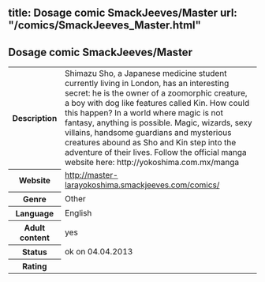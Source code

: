 title: Dosage comic SmackJeeves/Master
url: "/comics/SmackJeeves_Master.html"
---
Dosage comic SmackJeeves/Master
-----------------------------------------

<table class="comicinfo">
<tr>
<th>Description</th><td>Shimazu Sho, a Japanese medicine student currently living in London, has an interesting secret: he is the owner of a zoomorphic creature, a boy with dog like features called Kin. How could this happen? In a world where magic is not fantasy, anything is possible. Magic, wizards, sexy villains, handsome guardians and mysterious creatures abound as Sho and Kin step into the adventure of their lives. Follow the official manga website here: http://yokoshima.com.mx/manga</td>
</tr>
<tr>
<th>Website</th><td><a href="http://master-larayokoshima.smackjeeves.com/comics/">http://master-larayokoshima.smackjeeves.com/comics/</a></td>
</tr>
<tr>
<th>Genre</th><td>Other</td>
</tr>
<tr>
<th>Language</th><td>English</td>
</tr>
<tr>
<th>Adult content</th><td>yes</td>
</tr>
<tr>
<th>Status</th><td>ok on 04.04.2013</td>
</tr>
<tr>
<th>Rating</th><td><div class="g-plusone" data-size="standard" data-annotation="bubble"
 data-href="http://master-larayokoshima.smackjeeves.com/comics/"></div></td>
</tr>
</table>
<script type="text/javascript">
  (function() {
    var po = document.createElement('script'); po.type = 'text/javascript'; po.async = true;
    po.src = 'https://apis.google.com/js/plusone.js';
    var s = document.getElementsByTagName('script')[0]; s.parentNode.insertBefore(po, s);
  })();
</script>
